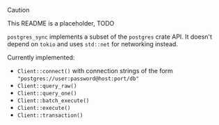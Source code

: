 > [!CAUTION]
> This README is a placeholder, TODO

`postgres_sync` implements a subset of the `postgres` crate API.
It doesn't depend on `tokio` and uses `std::net` for networking instead.

Currently implemented:
* `Client::connect()` with connection strings of the form `"postgres://user:password@host:port/db"`
* `Client::query_raw()`
* `Client::query_one()`
* `Client::batch_execute()`
* `Client::execute()`
* `Client::transaction()`
